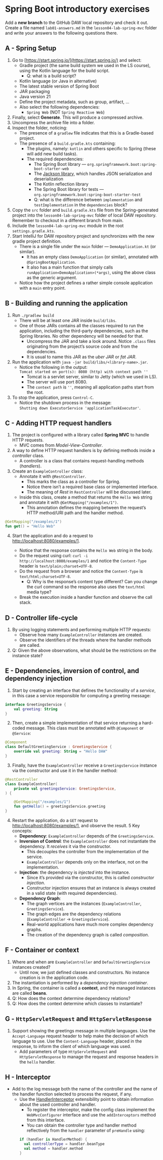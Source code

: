 # Spring Boot introductory exercises

Add a **new branch** to the GitHub DAW local repository and check it out. Create
a file named `lab01-answers.md` in the `lesson04-lab-spring-mvc` folder and
write your answers to the following questions there.

## A - Spring Setup

1. Go to [https://start.spring.io/](https://start.spring.io/) and select:
    - Gradle project (the same build system we used in the LS course), using the
      Kotlin language for the build script.  
      - Q: what is a build script?
    - Kotlin language (or Java in alternative)
    - The latest stable version of Spring Boot
    - JAR packaging
    - Java version 21
    - Define the project metadata, such as group, artifact, …
    - Also select the following dependencies:
      - `Spring Web` (NOT `Spring Reactive Web`)
2. Finally, select **Generate**. This will produce a compressed archive.
3. Uncompress the archive file into a folder.
4. Inspect the folder, noticing:
    - The presence of a `gradlew` file indicates that this is a Gradle-based
      project.
    - The presence of a `build.gradle.kts` containing:
      - The plugins, namely: `kotlin` and others specific to Spring (these will
        add new build tasks).
      - The required dependencies:
        - The Spring Boot library —
          `org.springframework.boot:spring-boot-starter-web`
        - The [Jackson library](https://github.com/FasterXML/jackson), which
          handles JSON serialization and deserialization
        - The Kotlin reflection library
        - The Spring Boot library for tests —
          `org.springframework.boot:spring-boot-starter-test`  
        - Q: what is the difference between `implementation` and
          `testImplementation` in the `dependencies` block?
5. Copy the `src` folder and `build.gradle.kts` file from the Spring-generated
   project into the `lesson04-lab-spring-mvc` folder of local DAW repository.
   Remember to checkout in a different branch from main.
6. Include the `lesson04-lab-spring-mvc` module in the root `settings.gradle.kts`.
7. Start IntelliJ for DAW repository project and synchronizes with the new
   gradle project definition.
    - There is a single file under the `main` folder — `DemoApplication.kt` (or
      similar).
      - It has an empty class `DemoApplication` (or similar), annotated with
        `@SpringBootApplication`.
      - It also has a main function that simply calls
        `runApplication<DemoApplication>(*args)`, using the above class as the
        generic argument.
    - Notice how the project defines a rather simple console application with a
      `main` entry point.

## B - Building and running the application

1. Run `./gradlew build`
    - There will be at least one JAR inside `build/libs`.
    - One of those JARs contains all the classes required to run the
      application, including the third-party dependencies, such as the Spring
      libraries. No other dependency will be needed for that.
      - Uncompress the JAR and take a look around. Notice `.class` files
        originating from the project’s source code and from the dependencies.
      - It is usual to name this JAR as the *uber JAR* or *fat JAR*.
2. Run the application with `java -jar build/libs/<library-name>.jar`.
    - Notice the following in the output:  
      `Tomcat started on port(s): 8080 (http) with context path ''`
      - Tomcat is a servlet server, similar to Jetty (which we used in LS).
      - The server will use port 8080.
      - The `context path` is `''`, meaning all application paths start from the
        root.
3. To stop the application, press `Control-C`.
    - Notice the shutdown process in the message:  
      `Shutting down ExecutorService 'applicationTaskExecutor'`.

## C - Adding HTTP request handlers

1. The project is configured with a library called **Spring MVC** to handle HTTP
   requests.
   - MVC comes from *Model-View-Controller*.
2. A way to define HTTP request handlers is by defining methods inside a
   *controller* class.
   - A controller is a class that contains request-handling methods
     (*handlers*).
3. Create an `ExampleController` class:
    - Annotate it with `@RestController`.
      - This marks the class as a controller for Spring.
      - Notice there isn’t a required base class or implemented interface.
      - The meaning of *Rest* in `RestController` will be discussed later.
    - Inside this class, create a method that returns the `Hello Web` string and
      annotate it with `@GetMapping("/examples/1")`.
      - This annotation defines the mapping between the request’s HTTP
        method/URI path and the handler method.

```kotlin
@GetMapping("/examples/1")
fun get() = "Hello Web"
````

4. Start the application and do a request to [http://localhost:8080/examples/1](http://localhost:8080/examples/1).

    * Notice that the response contains the `Hello Web` string in the body.
    * Do the request using curl:
      `curl -i http://localhost:8080/examples/1`
      and notice the `Content-Type` header is `text/plain;charset=UTF-8`.
    * Do the request from a browser and notice the `Content-Type` is
      `text/html;charset=UTF-8`.
       * Q: Why is the response’s content type different? Can you change the
         curl command so the response also uses the `text/html` media type?
    * Break the execution inside a handler function and observe the call stack.

## D - Controller life-cycle

1. By using logging statements and performing multiple HTTP requests:
    * Observe how many `ExampleController` instances are created.
    * Observe the identifiers of the threads where the handler methods are
      called.
2. Q: Given the above observations, what should be the restrictions on the
   instance state?

## E - Dependencies, inversion of control, and dependency injection

1. Start by creating an interface that defines the functionality of a *service*,
   in this case a service responsible for computing a greeting message:

```kotlin
interface GreetingsService {
    val greeting: String
}
```

2. Then, create a simple implementation of that service returning a hard-coded message. This class must be annotated with `@Component` or `@Service`:

```kotlin
@Component
class DefaultGreetingService : GreetingsService {
    override val greeting: String = "Hello DAW"
}
```

3. Finally, have the `ExampleController` receive a `GreetingsService` instance via the constructor and use it in the handler method:

```kotlin
@RestController
class ExampleController(
    private val greetingsService: GreetingsService,
) {

    @GetMapping("/examples/1")
    fun getHello() = greetingsService.greeting
}
```

4. Restart the application, do a `GET` request to [http://localhost:8080/examples/1](http://localhost:8080/examples/1), and observe the result.
5 Key concepts:
    * **Dependency**: `ExampleController` depends of the `GreetingsService`.
    * **Inversion of Control**: the `ExampleController` does not instantiate the
      dependency. It *receives* it via the constructor.
      * This decouples the controller from the implementation of the service.
      * `ExampleController` depends only on the interface, not on the
        implementation.
    * **Injection**: the dependency is *injected* into the instance.
      * Since it’s provided via the constructor, this is called *constructor
        injection*.
      * Constructor injection ensures that an instance is always created in a
        valid state (with required dependencies).
    * **Dependency Graph**:
      * The graph vertices are the instances (`ExampleController`,
        `GreetingsService`).
      * The graph edges are the dependency relations (`ExampleController` →
        `GreetingsService`).
      * Real-world applications have much more complex dependency graphs.
      * The creation of the dependency graph is called *composition*.

## F - Container or context

1. Where and when are `ExampleController` and `DefaultGreetingService` instances
   created?
   * Until now, we just defined classes and constructors. No instance creation
     is in the application code.
2. The instantiation is performed by a *dependency injection container*.
3. In Spring, the container is called a **context**, and the managed instances
   are called **beans**.
4. Q: How does the context determine dependency relations?
5. Q: How does the context determine which classes to instantiate?

## G - `HttpServletRequest` and `HttpServletResponse`

  1. Support showing the greetings message in multiple languages. Use the
     `Accept-Language` request header to help make the decision of which
     language to use. Use the `Content-Language` header, placed in the
     response, to inform the client of which language was used.
     - Add parameters of type `HttpServletRequest` and `HttpServletResponse` to
       manage the request and response headers in the `hello` handler.

## H - Interceptor

- Add to the log message both the name of the controller and the name of the
  handler function selected to process the request, if any.
    - Use the
      [HandlerInterceptor](https://docs.spring.io/spring-framework/docs/current/javadoc-api/org/springframework/web/servlet/HandlerInterceptor.html)
      extensibility point to obtain information about the used controller and
      handler.
        - To register the interceptor, make the config class implement the
          `WebMvcConfigurer` interface and use the `addInterceptors` method from
          this interface.
        - You can obtain the controller type and handler method reflectively
          from the `handler` parameter of `preHandle` using:
        ```kotlin
        if (handler is HandlerMethod) {
          val controllerType = handler.beanType
          val method = handler.method
        }
        ```
